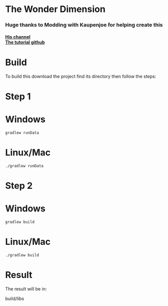 # The Wonder Dimension
<h3>Huge thanks to Modding with Kaupenjoe for helping create this</h3>

<h4><a href="https://www.youtube.com/@ModdingByKaupenjoe">His channel</a><br/>
<a href="https://github.com/Tutorials-By-Kaupenjoe/Forge-Tutorial-1.20.X/">The tutorial github</a></h4>

# Build
To build this download the project find its directory then follow the steps:

# Step 1

# Windows

`gradlew runData`

# Linux/Mac

`./gradlew runData`

# Step 2

# Windows

`gradlew build`

# Linux/Mac

`./gradlew build`

# Result

The result will be in:

build/libs